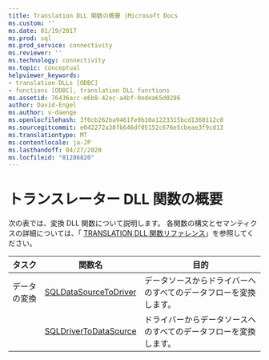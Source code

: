 ```yaml
---
title: Translation DLL 関数の概要 |Microsoft Docs
ms.custom: ''
ms.date: 01/19/2017
ms.prod: sql
ms.prod_service: connectivity
ms.reviewer: ''
ms.technology: connectivity
ms.topic: conceptual
helpviewer_keywords:
- translation DLLs [ODBC]
- functions [ODBC], translation DLL functions
ms.assetid: 76436acc-e6b8-42ec-a4bf-0edea65d0286
author: David-Engel
ms.author: v-daenge
ms.openlocfilehash: 3f0cb262ba9461fe9b10a1223315bcd1360112c0
ms.sourcegitcommit: e042272a38fb646df05152c676e5cbeae3f9cd13
ms.translationtype: MT
ms.contentlocale: ja-JP
ms.lasthandoff: 04/27/2020
ms.locfileid: "81286820"
---
```

# <a name="translation-dll-function-summary"></a>トランスレーター DLL 関数の概要
次の表では、変換 DLL 関数について説明します。 各関数の構文とセマンティクスの詳細については、「 [TRANSLATION DLL 関数リファレンス](../../../odbc/reference/syntax/translation-dll-api-reference.md)」を参照してください。  
  
|タスク|関数名|目的|  
|----------|-------------------|-------------|  
|データの変換|[SQLDataSourceToDriver](../../../odbc/reference/syntax/sqldatasourcetodriver-function.md)|データソースからドライバーへのすべてのデータフローを変換します。|  
||[SQLDriverToDataSource](../../../odbc/reference/syntax/sqldrivertodatasource-function.md)|ドライバーからデータソースへのすべてのデータフローを変換します。|
